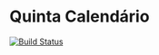 # Quinta Calendário

[![Build Status](https://travis-ci.org/cleydsonjr/quinta-calendario.svg?branch=master)](https://travis-ci.org/cleydsonjr/quinta-calendario)